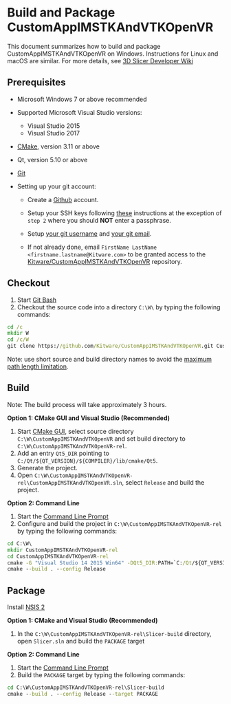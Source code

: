 Build and Package CustomAppIMSTKAndVTKOpenVR
==============================

This document summarizes how to build and package CustomAppIMSTKAndVTKOpenVR on Windows. Instructions for Linux and macOS are similar.
For more details, see [3D Slicer Developer Wiki](http://wiki.slicer.org/slicerWiki/index.php/Documentation/Nightly/Developers)

Prerequisites 
-------------

* Microsoft Windows 7 or above recommended

* Supported Microsoft Visual Studio versions:
    * Visual Studio 2015
    * Visual Studio 2017

* [CMake](http://cmake.org/cmake/resources/software.html), version 3.11 or above

* Qt, version 5.10 or above

* [Git](http://git-scm.com/downloads)

* Setting up your git account:

    * Create a [Github](https://github.com) account.

    * Setup your SSH keys following [these](https://help.github.com/articles/generating-ssh-keys) instructions at the
    exception of `step 2` where you should __NOT__ enter a passphrase.

    * Setup [your git username](https://help.github.com/articles/setting-your-username-in-git) and [your git email](https://help.github.com/articles/setting-your-email-in-git).

    * If not already done, email `FirstName LastName <firstname.lastname@Kitware.com>` to be granted access to
    the [Kitware/CustomAppIMSTKAndVTKOpenVR](https://github.com/Kitware/CustomAppIMSTKAndVTKOpenVR) repository.

Checkout
--------

1. Start [Git Bash](https://help.github.com/articles/set-up-git#need-a-quick-lesson-about-terminalterminalgit-bashthe-command-line)
2. Checkout the source code into a directory `C:\W\` by typing the following commands:

```bat
cd /c
mkdir W
cd /c/W
git clone https://github.com/Kitware/CustomAppIMSTKAndVTKOpenVR.git CustomAppIMSTKAndVTKOpenVR
```

Note: use short source and build directory names to avoid the [maximum path length limitation](http://msdn.microsoft.com/en-us/library/windows/desktop/aa365247%28v=vs.85%29.aspx#maxpath).

Build
-----
Note: The build process will take approximately 3 hours.

<b>Option 1: CMake GUI and Visual Studio (Recommended)</b>

1. Start [CMake GUI](https://cmake.org/runningcmake/), select source directory `C:\W\CustomAppIMSTKAndVTKOpenVR` and set build directory to `C:\W\CustomAppIMSTKAndVTKOpenVR-rel`.
2. Add an entry `Qt5_DIR` pointing to `C:/Qt/${QT_VERSION}/${COMPILER}/lib/cmake/Qt5`.
2. Generate the project.
3. Open `C:\W\CustomAppIMSTKAndVTKOpenVR-rel\CustomAppIMSTKAndVTKOpenVR.sln`, select `Release` and build the project.

<b>Option 2: Command Line</b>

1. Start the [Command Line Prompt](http://windows.microsoft.com/en-us/windows/command-prompt-faq)
2. Configure and build the project in `C:\W\CustomAppIMSTKAndVTKOpenVR-rel` by typing the following commands:

```bat
cd C:\W\
mkdir CustomAppIMSTKAndVTKOpenVR-rel
cd CustomAppIMSTKAndVTKOpenVR-rel
cmake -G "Visual Studio 14 2015 Win64" -DQt5_DIR:PATH=`C:/Qt/${QT_VERSION}/${COMPILER}/lib/cmake/Qt5 ..\CustomAppIMSTKAndVTKOpenVR
cmake --build . --config Release
```

Package
-------

Install [NSIS 2](http://sourceforge.net/projects/nsis/files/)

<b>Option 1: CMake and Visual Studio (Recommended)</b>

1. In the `C:\W\CustomAppIMSTKAndVTKOpenVR-rel\Slicer-build` directory, open `Slicer.sln` and build the `PACKAGE` target

<b>Option 2: Command Line</b>

1. Start the [Command Line Prompt](http://windows.microsoft.com/en-us/windows/command-prompt-faq)
2. Build the `PACKAGE` target by typing the following commands:

```bat
cd C:\W\CustomAppIMSTKAndVTKOpenVR-rel\Slicer-build
cmake --build . --config Release --target PACKAGE
```

